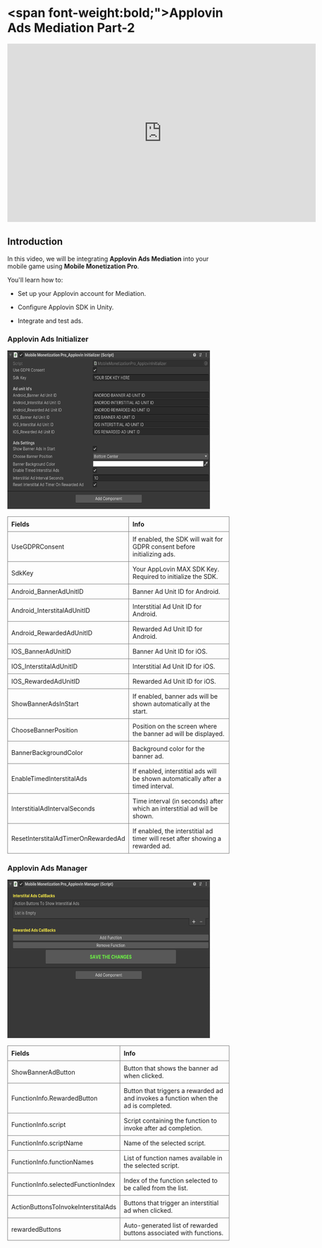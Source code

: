 # <span font-weight:bold;">Applovin Ads Mediation Part-2</span>

<div class="video-container">
    <iframe width="700" height="405" src="https://www.youtube.com/embed/eOV4cYqMBXA" title="YouTube video player" frameborder="0" allow="accelerometer; autoplay; clipboard-write; encrypted-media; gyroscope; picture-in-picture; web-share" referrerpolicy="strict-origin-when-cross-origin" allowfullscreen></iframe>
</div>

## Introduction

In this video, we will be integrating **Applovin Ads Mediation** into your mobile game using **Mobile Monetization Pro**.

You'll learn how to:

- Set up your Applovin account for Mediation.

- Configure Applovin SDK in Unity.

- Integrate and test ads.


### Applovin Ads Initializer 

<img src="Images/ApplovinAdsP1.png" alt="alt text" width="460" height="360">

<style>
    .custom-table {
        border-collapse: collapse;
        width: 100%;
    }
    .custom-table th, .custom-table td {
        border: 1px solid grey;
        padding: 8px;
        text-align: left;
    }
</style>

<table class="custom-table">
<tr>
<th>Fields</th>
<th>Info</th>
</tr>

<tr>
<td>UseGDPRConsent</td>
<td>If enabled, the SDK will wait for GDPR consent before initializing ads.</td>
</tr>

<tr>
<td>SdkKey</td>
<td>Your AppLovin MAX SDK Key. Required to initialize the SDK.</td>
</tr>

<tr>
<td>Android_BannerAdUnitID</td>
<td>Banner Ad Unit ID for Android.</td>
</tr>

<tr>
<td>Android_InterstitalAdUnitID</td>
<td>Interstitial Ad Unit ID for Android.</td>
</tr>

<tr>
<td>Android_RewardedAdUnitID</td>
<td>Rewarded Ad Unit ID for Android.</td>
</tr>

<tr>
<td>IOS_BannerAdUnitID</td>
<td>Banner Ad Unit ID for iOS.</td>
</tr>

<tr>
<td>IOS_InterstitalAdUnitID</td>
<td>Interstitial Ad Unit ID for iOS.</td>
</tr>

<tr>
<td>IOS_RewardedAdUnitID</td>
<td>Rewarded Ad Unit ID for iOS.</td>
</tr>

<tr>
<td>ShowBannerAdsInStart</td>
<td>If enabled, banner ads will be shown automatically at the start.</td>
</tr>

<tr>
<td>ChooseBannerPosition</td>
<td>Position on the screen where the banner ad will be displayed.</td>
</tr>

<tr>
<td>BannerBackgroundColor</td>
<td>Background color for the banner ad.</td>
</tr>

<tr>
<td>EnableTimedInterstitalAds</td>
<td>If enabled, interstitial ads will be shown automatically after a timed interval.</td>
</tr>

<tr>
<td>InterstitialAdIntervalSeconds</td>
<td>Time interval (in seconds) after which an interstitial ad will be shown.</td>
</tr>

<tr>
<td>ResetInterstitalAdTimerOnRewardedAd</td>
<td>If enabled, the interstitial ad timer will reset after showing a rewarded ad.</td>
</tr>

</table>


### Applovin Ads Manager 

<img src="Images/ApplovinAdsManager.png" alt="alt text" width="460" height="360">

<style>
    .custom-table {
        border-collapse: collapse;
        width: 100%;
    }
    .custom-table th, .custom-table td {
        border: 1px solid grey;
        padding: 8px;
        text-align: left;
    }
</style>

<table class="custom-table">
<tr>
<th>Fields</th>
<th>Info</th>
</tr>

<tr>
<td>ShowBannerAdButton</td>
<td>Button that shows the banner ad when clicked.</td>
</tr>

<tr>
<td>FunctionInfo.RewardedButton</td>
<td>Button that triggers a rewarded ad and invokes a function when the ad is completed.</td>
</tr>

<tr>
<td>FunctionInfo.script</td>
<td>Script containing the function to invoke after ad completion.</td>
</tr>

<tr>
<td>FunctionInfo.scriptName</td>
<td>Name of the selected script.</td>
</tr>

<tr>
<td>FunctionInfo.functionNames</td>
<td>List of function names available in the selected script.</td>
</tr>

<tr>
<td>FunctionInfo.selectedFunctionIndex</td>
<td>Index of the function selected to be called from the list.</td>
</tr>

<tr>
<td>ActionButtonsToInvokeInterstitalAds</td>
<td>Buttons that trigger an interstitial ad when clicked.</td>
</tr>

<tr>
<td>rewardedButtons</td>
<td>Auto-generated list of rewarded buttons associated with functions.</td>
</tr>

</table>
